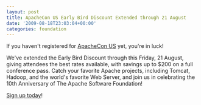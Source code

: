 ```yaml
---
layout: post
title: ApacheCon US Early Bird Discount Extended through 21 August
date: '2009-08-18T23:03:04+00:00'
categories: foundation
---
```

<p>If you haven't registered for <a href="http://www.us.apachecon.com/" title="ApacheCon US 2009">ApacheCon US</a> yet, you're in luck!</p><p>We've extended the Early Bird Discount through this Friday, 21 August, giving attendees the best rates available, with savings up to $200 on a full conference pass. Catch your favorite Apache projects, including Tomcat, Hadoop, and the world's favorite Web Server, and join us in celebrating the 10th Anniversary of The Apache Software Foundation!</p><p><a href="http://guest.cvent.com/EVENTS/Info/Summary.aspx?e=440d29a5-1f93-4995-be43-1d34d6f25dd5" title="ApacheCon registration">Sign up today</a>! <br /></p>
